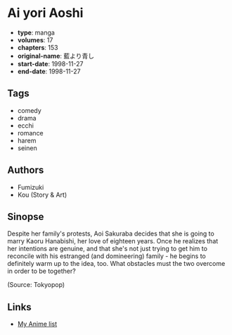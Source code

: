 # Ai yori Aoshi

-   **type**: manga
-   **volumes**: 17
-   **chapters**: 153
-   **original-name**: 藍より青し
-   **start-date**: 1998-11-27
-   **end-date**: 1998-11-27

## Tags

-   comedy
-   drama
-   ecchi
-   romance
-   harem
-   seinen

## Authors

-   Fumizuki
-   Kou (Story & Art)

## Sinopse

Despite her family's protests, Aoi Sakuraba decides that she is going to marry Kaoru Hanabishi, her love of eighteen years. Once he realizes that her intentions are genuine, and that she's not just trying to get him to reconcile with his estranged (and domineering) family - he begins to definitely warm up to the idea, too. What obstacles must the two overcome in order to be together?

(Source: Tokyopop)

## Links

-   [My Anime list](https://myanimelist.net/manga/75/Ai_yori_Aoshi)
